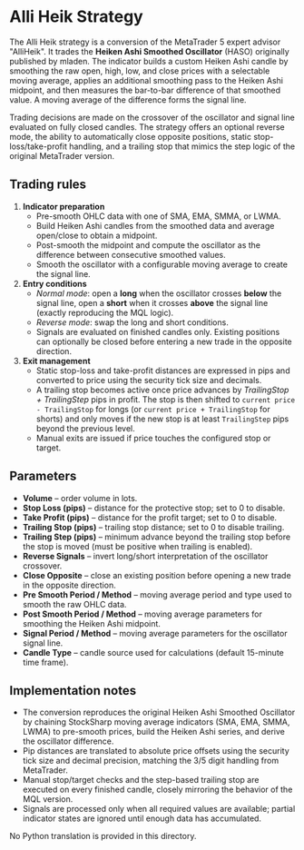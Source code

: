 # Alli Heik Strategy

The Alli Heik strategy is a conversion of the MetaTrader 5 expert advisor "AlliHeik". It trades the **Heiken Ashi Smoothed Oscillator** (HASO) originally published by mladen. The indicator builds a custom Heiken Ashi candle by smoothing the raw open, high, low, and close prices with a selectable moving average, applies an additional smoothing pass to the Heiken Ashi midpoint, and then measures the bar-to-bar difference of that smoothed value. A moving average of the difference forms the signal line.

Trading decisions are made on the crossover of the oscillator and signal line evaluated on fully closed candles. The strategy offers an optional reverse mode, the ability to automatically close opposite positions, static stop-loss/take-profit handling, and a trailing stop that mimics the step logic of the original MetaTrader version.

## Trading rules

1. **Indicator preparation**
   - Pre-smooth OHLC data with one of SMA, EMA, SMMA, or LWMA.
   - Build Heiken Ashi candles from the smoothed data and average open/close to obtain a midpoint.
   - Post-smooth the midpoint and compute the oscillator as the difference between consecutive smoothed values.
   - Smooth the oscillator with a configurable moving average to create the signal line.
2. **Entry conditions**
   - *Normal mode*: open a **long** when the oscillator crosses **below** the signal line, open a **short** when it crosses **above** the signal line (exactly reproducing the MQL logic).
   - *Reverse mode*: swap the long and short conditions.
   - Signals are evaluated on finished candles only. Existing positions can optionally be closed before entering a new trade in the opposite direction.
3. **Exit management**
   - Static stop-loss and take-profit distances are expressed in pips and converted to price using the security tick size and decimals.
   - A trailing stop becomes active once price advances by *TrailingStop + TrailingStep* pips in profit. The stop is then shifted to `current price - TrailingStop` for longs (or `current price + TrailingStop` for shorts) and only moves if the new stop is at least `TrailingStep` pips beyond the previous level.
   - Manual exits are issued if price touches the configured stop or target.

## Parameters

- **Volume** – order volume in lots.
- **Stop Loss (pips)** – distance for the protective stop; set to 0 to disable.
- **Take Profit (pips)** – distance for the profit target; set to 0 to disable.
- **Trailing Stop (pips)** – trailing stop distance; set to 0 to disable trailing.
- **Trailing Step (pips)** – minimum advance beyond the trailing stop before the stop is moved (must be positive when trailing is enabled).
- **Reverse Signals** – invert long/short interpretation of the oscillator crossover.
- **Close Opposite** – close an existing position before opening a new trade in the opposite direction.
- **Pre Smooth Period / Method** – moving average period and type used to smooth the raw OHLC data.
- **Post Smooth Period / Method** – moving average parameters for smoothing the Heiken Ashi midpoint.
- **Signal Period / Method** – moving average parameters for the oscillator signal line.
- **Candle Type** – candle source used for calculations (default 15-minute time frame).

## Implementation notes

- The conversion reproduces the original Heiken Ashi Smoothed Oscillator by chaining StockSharp moving average indicators (SMA, EMA, SMMA, LWMA) to pre-smooth prices, build the Heiken Ashi series, and derive the oscillator difference.
- Pip distances are translated to absolute price offsets using the security tick size and decimal precision, matching the 3/5 digit handling from MetaTrader.
- Manual stop/target checks and the step-based trailing stop are executed on every finished candle, closely mirroring the behavior of the MQL version.
- Signals are processed only when all required values are available; partial indicator states are ignored until enough data has accumulated.

No Python translation is provided in this directory.
